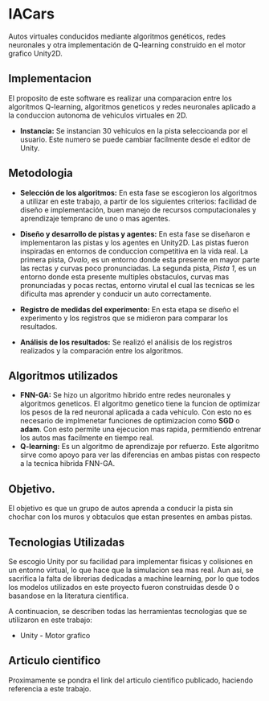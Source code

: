 # IACars
Autos virtuales conducidos mediante algoritmos genéticos, redes neuronales y otra implementación de Q-learning construido en el motor grafico Unity2D.

## Implementacion

El proposito de este software es realizar una comparacion entre los algoritmos Q-learning, algoritmos geneticos y redes neuronales aplicado a la conduccion autonoma de vehiculos virtuales en 2D. 

* **Instancia:** Se instancian 30 vehiculos en la pista seleccioanda por el usuario. Este numero se puede cambiar facilmente desde el editor de Unity.

## Metodologia

* **Selección de los algoritmos:** En esta fase se escogieron los algoritmos a utilizar en este trabajo, a partir de los siguientes criterios: facilidad de diseño e implementación, buen manejo de recursos computacionales y aprendizaje temprano de uno o mas agentes.

* **Diseño y desarrollo de pistas y agentes:** En esta fase se diseñaron e implementaron las pistas y los agentes en Unity2D. Las pistas fueron inspiradas en entornos de conduccion competitiva en la vida real. La primera pista, *Ovalo*, es un entorno donde esta presente en mayor parte las rectas y curvas poco pronunciadas. La segunda pista, *Pista 1*, es un entorno donde esta presente multiples obstaculos, curvas mas pronunciadas y pocas rectas, entorno virutal el cual las tecnicas se les dificulta mas aprender y conducir un auto correctamente.

* **Registro de medidas del experimento:** En esta etapa se diseño el experimento y los registros que se midieron para comparar los resultados.

* **Análisis de los resultados:** Se realizó el análisis de los registros realizados y la comparación entre los algoritmos.

## Algoritmos utilizados

* **FNN-GA:** Se hizo un algoritmo hibrido entre redes neuronales y algoritmos geneticos. El algoritmo genetico tiene la funcion de optimizar los pesos de la red neuronal aplicada a cada vehiculo. Con esto no es necesario de implmenetar funciones de optimizacion como **SGD** o **adam**. Con esto permite una ejecucion mas rapida, permitiendo entrenar los autos mas facilmente en tiempo real.
* **Q-learning:** Es un algoritmo de aprendizaje por refuerzo. Este algoritmo sirve como apoyo para ver las diferencias en ambas pistas con respecto a la tecnica hibrida FNN-GA.

## Objetivo.

El objetivo es que un grupo de autos aprenda a conducir la pista sin chochar con los muros y obtaculos que estan presentes en ambas pistas.

## Tecnologias Utilizadas

Se escogio Unity por su facilidad para implementar fisicas y colisiones en un entorno virtual, lo que hace que la simulacion sea mas real. Aun asi, se sacrifica la falta de librerias dedicadas a machine learning, por lo que todos los modelos utilizados en este proyecto fueron construidas desde 0 o basandose en la literatura cientifica.

A continuacion, se describen todas las herramientas tecnologias que se utilizaron en este trabajo:

* Unity - Motor grafico

## Articulo cientifico

Proximamente se pondra el link del articulo cientifico publicado, haciendo referencia a este trabajo.


